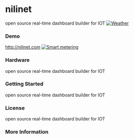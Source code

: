 # nilinet
open source real-time dashboard builder for IOT
[![Weather](https://raw.githubusercontent.com/alialaei110/nilinet/master/aliii1111.PNG)](http://www.nilinet.com)

### Demo
http://nilinet.com
[![Smart metering](http://www.nilinet.com/img/LOGONILINET1.png "Smart metering")](http://www.nilinet.com)


### Hardware
open source real-time dashboard builder for IOT

### Getting Started
open source real-time dashboard builder for IOT

### License
open source real-time dashboard builder for IOT

### More Information

